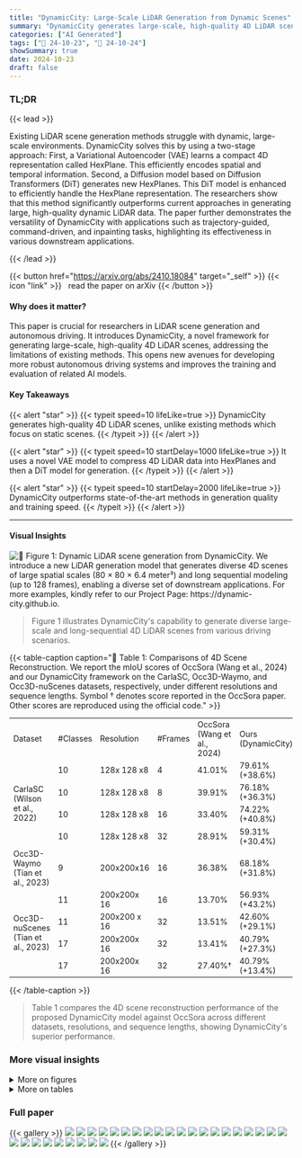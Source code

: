 ```yaml
---
title: "DynamicCity: Large-Scale LiDAR Generation from Dynamic Scenes"
summary: "DynamicCity generates large-scale, high-quality 4D LiDAR scenes capturing dynamic environments, improving autonomous driving system development."
categories: ["AI Generated"]
tags: ["🔖 24-10-23", "🤗 24-10-24"]
showSummary: true
date: 2024-10-23
draft: false
---
```


### TL;DR


{{< lead >}}

Existing LiDAR scene generation methods struggle with dynamic, large-scale environments. DynamicCity solves this by using a two-stage approach:  First, a Variational Autoencoder (VAE) learns a compact 4D representation called HexPlane.  This efficiently encodes spatial and temporal information. Second, a Diffusion model based on Diffusion Transformers (DiT) generates new HexPlanes.  This DiT model is enhanced to efficiently handle the HexPlane representation.  The researchers show that this method significantly outperforms current approaches in generating large, high-quality dynamic LiDAR data.  The paper further demonstrates the versatility of DynamicCity with applications such as trajectory-guided, command-driven, and inpainting tasks, highlighting its effectiveness in various downstream applications.

{{< /lead >}}


{{< button href="https://arxiv.org/abs/2410.18084" target="_self" >}}
{{< icon "link" >}} &nbsp; read the paper on arXiv
{{< /button >}}

#### Why does it matter?
This paper is crucial for researchers in LiDAR scene generation and autonomous driving.  It introduces DynamicCity, a novel framework for generating large-scale, high-quality 4D LiDAR scenes, addressing the limitations of existing methods. This opens new avenues for developing more robust autonomous driving systems and improves the training and evaluation of related AI models.
#### Key Takeaways

{{< alert "star" >}}
{{< typeit speed=10 lifeLike=true >}} DynamicCity generates high-quality 4D LiDAR scenes, unlike existing methods which focus on static scenes. {{< /typeit >}}
{{< /alert >}}

{{< alert "star" >}}
{{< typeit speed=10 startDelay=1000 lifeLike=true >}} It uses a novel VAE model to compress 4D LiDAR data into HexPlanes and then a DiT model for generation. {{< /typeit >}}
{{< /alert >}}

{{< alert "star" >}}
{{< typeit speed=10 startDelay=2000 lifeLike=true >}} DynamicCity outperforms state-of-the-art methods in generation quality and training speed. {{< /typeit >}}
{{< /alert >}}

------
#### Visual Insights



![](figures/figures_1_0.png "🔼 Figure 1: Dynamic LiDAR scene generation from DynamicCity. We introduce a new LiDAR generation model that generates diverse 4D scenes of large spatial scales (80 × 80 × 6.4 meter³) and long sequential modeling (up to 128 frames), enabling a diverse set of downstream applications. For more examples, kindly refer to our Project Page: https://dynamic-city.github.io.")

> Figure 1 illustrates DynamicCity's capability to generate diverse large-scale and long-sequential 4D LiDAR scenes from various driving scenarios.







{{< table-caption caption="🔽 Table 1: Comparisons of 4D Scene Reconstruction. We report the mIoU scores of OccSora (Wang et al., 2024) and our DynamicCity framework on the CarlaSC, Occ3D-Waymo, and Occ3D-nuScenes datasets, respectively, under different resolutions and sequence lengths. Symbol † denotes score reported in the OccSora paper. Other scores are reproduced using the official code." >}}
<br><table id='2' style='font-size:14px'><tr><td>Dataset</td><td>#Classes</td><td>Resolution</td><td>#Frames</td><td>OccSora (Wang et al., 2024)</td><td>Ours (DynamicCity)</td></tr><tr><td rowspan="4">CarlaSC (Wilson et al., 2022)</td><td>10</td><td>128x 128 x8</td><td>4</td><td>41.01%</td><td>79.61% (+38.6%)</td></tr><tr><td>10</td><td>128x 128 x8</td><td>8</td><td>39.91%</td><td>76.18% (+36.3%)</td></tr><tr><td>10</td><td>128x 128 x8</td><td>16</td><td>33.40%</td><td>74.22% (+40.8%)</td></tr><tr><td>10</td><td>128x 128 x8</td><td>32</td><td>28.91%</td><td>59.31% (+30.4%)</td></tr><tr><td>Occ3D-Waymo (Tian et al., 2023)</td><td>9</td><td>200x200x16</td><td>16</td><td>36.38%</td><td>68.18% (+31.8%)</td></tr><tr><td rowspan="4">Occ3D-nuScenes (Tian et al., 2023)</td><td>11</td><td>200x200x 16</td><td>16</td><td>13.70%</td><td>56.93% (+43.2%)</td></tr><tr><td>11</td><td>200x200 x 16</td><td>32</td><td>13.51%</td><td>42.60% (+29.1%)</td></tr><tr><td>17</td><td>200x200x 16</td><td>32</td><td>13.41%</td><td>40.79% (+27.3%)</td></tr><tr><td>17</td><td>200x200x 16</td><td>32</td><td>27.40%†</td><td>40.79% (+13.4%)</td></tr></table>{{< /table-caption >}}

> Table 1 compares the 4D scene reconstruction performance of the proposed DynamicCity model against OccSora across different datasets, resolutions, and sequence lengths, showing DynamicCity's superior performance.



### More visual insights

<details>
<summary>More on figures
</summary>


![](figures/figures_4_0.png "🔼 Figure 2: Pipeline of dynamic LiDAR scene generation. Our DynamicCity framework consists of two key procedures: (a) Encoding HexPlane with an VAE architecture (cf. Sec. 4.1), and (b) 4D Scene Generation with HexPlane DiT (cf. Sec. 4.2).")

> The figure illustrates the two-stage pipeline of DynamicCity for dynamic LiDAR scene generation, including HexPlane encoding with a VAE and HexPlane diffusion with DiT.


![](figures/figures_5_0.png "🔼 Figure 3: VAE for Encoding 4D LIDAR Scenes. We use HexPlane H as the 4D representation. fo and go are convolution-based networks with downsampling and upsampling operations, respectively. h(.) denotes the projection network based on transformer modules.")

> The figure illustrates the VAE architecture used in DynamicCity for encoding 4D LiDAR scenes into compact HexPlane representations.


![](figures/figures_6_0.png "🔼 Figure 2: Pipeline of dynamic LiDAR scene generation. Our DynamicCity framework consists of two key procedures: (a) Encoding HexPlane with an VAE architecture (cf. Sec. 4.1), and (b) 4D Scene Generation with HexPlane DiT (cf. Sec. 4.2).")

> The figure illustrates the two-stage pipeline of DynamicCity for dynamic LiDAR scene generation, showing the VAE for HexPlane encoding and the DiT for HexPlane-based 4D scene generation.


![](figures/figures_6_1.png "🔼 Figure 5: Condition Injection for DiT")

> The figure illustrates how numeric and image conditions are injected into the DiT for conditional generation of HexPlane.


![](figures/figures_8_0.png "🔼 Figure 6: Dynamic Scene Generation Results. We provide unconditional generation scenes from the 1st, 8th, and 16th frames on Occ3D-Waymo (Left) and CarlaSC (Right), respectively. Kindly refer to the Appendix for complete sequential scenes and longer temporal modeling examples.")

> Figure 6 shows example unconditional generation results from DynamicCity on Occ3D-Waymo and CarlaSC datasets, showcasing the model's ability to generate realistic dynamic scenes across different time steps.


![](figures/figures_9_0.png "🔼 Figure 7: Dynamic Scene Generation Applications. We demonstrate the capability of our model on a diverse set of downstream tasks. We show the 1st, 8th, and 16th frames for simplicity. Kindly refer to the Appendix for complete sequential scenes and longer temporal modeling examples.")

> The figure showcases various downstream applications of DynamicCity, including command-driven, layout-conditioned, and trajectory-guided generation, as well as dynamic object inpainting.


![](figures/figures_20_0.png "🔼 Figure 8: Unconditional Dynamic Scene Generation Results. We provide qualitative examples of a total of 16 consectutive frames generated by DynamicCity on the Occ3D-Waymo (Tian et al., 2023) dataset. Best viewed in colors and zoomed-in for additional details.")

> Figure 8 shows 16 consecutive frames of an unconditional dynamic scene generated by DynamicCity on the Occ3D-Waymo dataset, showcasing the model's ability to generate realistic and detailed dynamic scenes.


![](figures/figures_21_0.png "🔼 Figure 8: Unconditional Dynamic Scene Generation Results. We provide qualitative examples of a total of 16 consectutive frames generated by DynamicCity on the Occ3D-Waymo (Tian et al., 2023) dataset. Best viewed in colors and zoomed-in for additional details.")

> Figure 8 shows 16 consecutive frames of an unconditional dynamic scene generated by DynamicCity on the Occ3D-Waymo dataset.


![](figures/figures_22_0.png "🔼 Figure 10: HexPlane-Guided Generation Results. We provide qualitative examples of a total of 64 consectutive frames generated by DynamicCity on the Occ3D-Waymo (Tian et al., 2023) dataset. Best viewed in colors and zoomed-in for additional details.")

> Figure 10 shows 64 consecutive frames generated by DynamicCity, demonstrating the model's ability to generate long, temporally consistent sequences of 4D LiDAR data conditioned on HexPlane.


![](figures/figures_23_0.png "🔼 Figure 1: Dynamic LiDAR scene generation from DynamicCity. We introduce a new LiDAR generation model that generates diverse 4D scenes of large spatial scales (80 × 80 × 6.4 meter³) and long sequential modeling (up to 128 frames), enabling a diverse set of downstream applications. For more examples, kindly refer to our Project Page: https://dynamic-city.github.io.")

> Figure 1 shows example LiDAR scene generation results from the DynamicCity model, highlighting its ability to generate diverse and large-scale 4D scenes.


![](figures/figures_24_0.png "🔼 Figure 12: Command-Guided Scene Generation Results. We provide qualitative examples of a total of 16 consectutive frames generated under the command RIGHT by DynamicCity on the CarlaSC (Wilson et al., 2022) dataset. Best viewed in colors and zoomed-in for additional details.")

> This figure shows qualitative examples of 16 consecutive frames generated by DynamicCity under the command RIGHT, demonstrating the model's ability to control the ego vehicle's motion and the scene's relative motion based on movement trends.


![](figures/figures_25_0.png "🔼 Figure 8: Unconditional Dynamic Scene Generation Results. We provide qualitative examples of a total of 16 consectutive frames generated by DynamicCity on the Occ3D-Waymo (Tian et al., 2023) dataset. Best viewed in colors and zoomed-in for additional details.")

> Figure 8 shows 16 consecutive frames of an unconditonally generated dynamic LiDAR scene from the Occ3D-Waymo dataset showcasing the model's ability to generate realistic and detailed dynamic scenes.


![](figures/figures_26_0.png "🔼 Figure 14: Dynamic Inpainting Results. We provide qualitative examples of a total of 16 consecutive frames generated by DynamicCity on the CarlaSC (Wilson et al., 2022) dataset. Best viewed in colors and zoomed-in for additional details.")

> Figure 14 shows the results of dynamic inpainting on 16 consecutive frames from the CarlaSC dataset, demonstrating the model's ability to seamlessly regenerate masked regions while maintaining consistency with the surrounding scene.


![](figures/figures_27_0.png "🔼 Figure 6: Dynamic Scene Generation Results. We provide unconditional generation scenes from the 1st, 8th, and 16th frames on Occ3D-Waymo (Left) and CarlaSC (Right), respectively. Kindly refer to the Appendix for complete sequential scenes and longer temporal modeling examples.")

> Figure 6 shows the unconditional generation results of DynamicCity on Occ3D-Waymo and CarlaSC datasets, illustrating the model's ability to generate realistic and detailed dynamic scenes.


</details>




<details>
<summary>More on tables
</summary>


{{< table-caption caption="🔽 Table 2: Comparisons of 4D Scene Generation. We report the Inception Score (IS), Fréchet Inception Distance (FID), Kernel Inception Distance (KID), and the Precision (P) and Recall (R) rates of SemCity (Lee et al., 2024), OccSora (Wang et al., 2024), and our DynamicCity framework on the CarlaSC and Occ3D-Waymo datasets, respectively, in both the 2D and 3D spaces." >}}
<br><table id='4' style='font-size:14px'><tr><td rowspan="2">Dataset</td><td rowspan="2">Method</td><td rowspan="2">#Frames</td><td colspan="5">Metric2D</td><td colspan="5">Metric⌀D</td></tr><tr><td>IS ↑</td><td>FID⌀ ↓</td><td>KID2D ↓</td><td>P↑</td><td>R↑</td><td>IS ↑</td><td>FID- ↓</td><td>KID3D↓</td><td>P↑</td><td>R⌀ ↑</td></tr><tr><td rowspan="2">CarlaSC (Wilson et al., 2022)</td><td rowspan="2">OccSora Ours</td><td rowspan="2">16</td><td>2.492</td><td>25.08</td><td>0.013</td><td>0.115</td><td>0.008</td><td>2.257</td><td>1559</td><td>52.72</td><td>0.380</td><td>0.151</td></tr><tr><td>2.498</td><td>10.95</td><td>0.002</td><td>0.238</td><td>0.066</td><td>2.331</td><td>354.2</td><td>19.10</td><td>0.460</td><td>0.170</td></tr><tr><td rowspan="2">Occ3D-Waymo (Tian et al., 2023)</td><td rowspan="2">OccSora Ours</td><td rowspan="2">16</td><td>1.926</td><td>82.43</td><td>0.094</td><td>0.227</td><td>0.014</td><td>3.129</td><td>3140</td><td>12.20</td><td>0.384</td><td>0.001</td></tr><tr><td>1.945</td><td>7.138</td><td>0.003</td><td>0.617</td><td>0.096</td><td>3.206</td><td>1806</td><td>77.71</td><td>0.494</td><td>0.026</td></tr></table>{{< /table-caption >}}

> Table 2 compares the performance of three different methods (SemCity, OccSora, and DynamicCity) on 4D scene generation using Inception Score, Fréchet Inception Distance, Kernel Inception Distance, Precision, and Recall in both 2D and 3D spaces.


{{< table-caption caption="🔽 Table 3: Ablation Study on VAE Network Structures. We report the mIoU scores, training time (second-per-iteration), and training-time memory consumption (VRAM) of different Encoder and Decoder configurations on CarlaSC and Occ3D-Waymo, respectively. Note that 'ESS' denotes 'Expansion & Squeeze'. The best and second-best values are in bold and underlined." >}}
<br><table id='2' style='font-size:16px'><tr><td rowspan="2">Encoder</td><td rowspan="2">Decoder</td><td colspan="3">CarlaSC</td><td colspan="3">Occ3D-Waymo</td></tr><tr><td>mIoU↑</td><td>Time (s)↓</td><td>VRAM (G)↓</td><td>mIoU↑</td><td>Time (s)↓</td><td>VRAM (G)↓</td></tr><tr><td rowspan="2">Average Pooling Average Pooling</td><td>Query</td><td>60.97%</td><td>0.236</td><td>12.46</td><td>49.37%</td><td>1.563</td><td>69.66</td></tr><tr><td>ESS</td><td>68.02%</td><td>0.143</td><td>4.27</td><td>55.72%</td><td>0.758</td><td>20.31</td></tr><tr><td rowspan="2">Projection Projection</td><td>Query</td><td>68.73%</td><td>0.292</td><td>13.59</td><td>61.93%</td><td>2.128</td><td>73.15</td></tr><tr><td>ESS</td><td>74.22%</td><td>0.205</td><td>5.92</td><td>62.57%</td><td>1.316</td><td>25.92</td></tr></table>{{< /table-caption >}}

> The table presents an ablation study comparing different VAE network structures (encoders and decoders, with and without the proposed Expansion & Squeeze Strategy) across two datasets, measuring mIoU scores, training time, and VRAM usage.


{{< table-caption caption="🔽 Table 4: Ablation Study on HexPlane Downsampling (D.S.) Rates. We report the compression ratios (C.R.), mIoU scores, training speed (seconds per iteration), and training-time memory consumption on CarlaSC and Occ3D-Waymo. The best and second-best values are in bold and underlined." >}}
<br><table id='4' style='font-size:14px'><tr><td colspan="4">D.S. Rates</td><td colspan="4">CarlaSC</td><td colspan="4">Occ3D-Waymo</td></tr><tr><td>dT</td><td>dx</td><td>dy</td><td>dz</td><td>C.R.↑</td><td>mIoU↑</td><td>Time (s)↓</td><td>VRAM (G)↓</td><td>C.R.↑</td><td>mIoU↑</td><td>Time (s)↓</td><td>VRAM (G)↓</td></tr><tr><td>1</td><td>1</td><td>1</td><td>1</td><td>5.78%</td><td>84.67%</td><td>1.149</td><td>21.63</td><td colspan="3">Out-of-Memory</td><td>>80</td></tr><tr><td>1</td><td>2</td><td>2</td><td>1</td><td>17.96%</td><td>76.05%</td><td>0.289</td><td>8.49</td><td>38.42%</td><td>63.30%</td><td>1.852</td><td>32.82</td></tr><tr><td>2</td><td>2</td><td>2</td><td>2</td><td>23.14%</td><td>74.22%</td><td>0.205</td><td>5.92</td><td>48.25%</td><td>62.37%</td><td>0.935</td><td>24.9</td></tr><tr><td>2</td><td>4</td><td>4</td><td>2</td><td>71.86%</td><td>65.15%</td><td>0.199</td><td>4.00</td><td>153.69%</td><td>58.13%</td><td>0.877</td><td>22.30</td></tr></table>{{< /table-caption >}}

> Table 4 shows the impact of different downsampling rates on the HexPlane's compression ratio, mIoU score, training speed, and VRAM usage for the VAE model on CarlaSC and Occ3D-Waymo datasets.


{{< table-caption caption="🔽 Table 5: Ablation Study on Organizing HexPlane as Image Tokens. We report the Inception Score (IS), Fréchet Inception Distance (FID), Kernel Inception Distance (KID), and the Precision (P) and Recall (R) rates on CarlaSC. The best values are highlighted in bold." >}}
<br><table id='6' style='font-size:14px'><tr><td rowspan="2">Method</td><td colspan="5">Metric2D</td><td colspan="5">Metric3D</td></tr><tr><td>IS2D ↑</td><td>FID2D ↓</td><td>KID2D ↓</td><td>P↑</td><td>R↑</td><td>IS ⌀ ↑</td><td>FID 3D ↓</td><td>KID3D ↓</td><td>P↑</td><td>R↑</td></tr><tr><td>Direct Unfold</td><td>2.496</td><td>205.0</td><td>0.248</td><td>0.000</td><td>0.000</td><td>2.269</td><td>9110</td><td>723.7</td><td>0.173</td><td>0.043</td></tr><tr><td>Vertical Concatenation</td><td>2.476</td><td>12.79</td><td>0.003</td><td>0.191</td><td>0.042</td><td>2.305</td><td>623.2</td><td>26.67</td><td>0.424</td><td>0.159</td></tr><tr><td>Padded Rollout</td><td>2.498</td><td>10.96</td><td>0.002</td><td>0.238</td><td>0.066</td><td>2.331</td><td>354.2</td><td>19.10</td><td>0.460</td><td>0.170</td></tr></table>{{< /table-caption >}}

> Table 5 presents an ablation study comparing different methods of organizing HexPlanes as image tokens for 4D LiDAR generation, evaluating their performance using Inception Score, Fréchet Inception Distance, Kernel Inception Distance, Precision, and Recall metrics.


{{< table-caption caption="🔽 Table 1: Comparisons of 4D Scene Reconstruction. We report the mIoU scores of OccSora (Wang et al., 2024) and our DynamicCity framework on the CarlaSC, Occ3D-Waymo, and Occ3D-nuScenes datasets, respectively, under different resolutions and sequence lengths. Symbol † denotes score reported in the OccSora paper. Other scores are reproduced using the official code." >}}
<table id='8' style='font-size:16px'><tr><td>Class</td><td>CarlaSC</td><td>Occ3D-Waymo</td><td>Occ3D-nuScenes</td></tr><tr><td>Building</td><td>Building</td><td>Building</td><td>Manmade</td></tr><tr><td>Barrier</td><td>Barrier, Wall, Guardrail</td><td>-</td><td>Barrier</td></tr><tr><td>Other</td><td>Other, Sky, Bridge, Rail track, Static, Dynamic, Water</td><td>General Object</td><td>General Object</td></tr><tr><td>Pedestrian</td><td>Pedestrian</td><td>Pedestrian</td><td>Pedestrian</td></tr><tr><td>Pole</td><td>Pole, Traffic sign, Traffic light</td><td>Sign, Traffic light, Pole, Construction Cone</td><td>Traffic cone</td></tr><tr><td>Road</td><td>Road, Roadlines</td><td>Road</td><td>Drivable surface</td></tr><tr><td>Ground</td><td>Ground, Terrain</td><td>-</td><td>Other flat, Terrain</td></tr><tr><td>Sidewalk</td><td>Sidewalk</td><td>Sidewalk</td><td>Sidewalk</td></tr><tr><td>Vegetation</td><td>Vegetation</td><td>Vegetation, Tree trunk</td><td>Vegetation</td></tr><tr><td>Vehicle</td><td>Vehicle</td><td>Vehicle</td><td>Bus, Car, Construction vehicle, Trailer, Truck</td></tr><tr><td>Bicycle</td><td>-</td><td>Bicyclist, Bicycle, Motorcycle</td><td>Bicycle, Motorcycle</td></tr></table>{{< /table-caption >}}

> Table 1 compares the 4D scene reconstruction performance (mIoU) of DynamicCity against OccSora across three datasets with varying resolutions and sequence lengths.


</details>


### Full paper

{{< gallery >}}
<img src="paper_images/1.png" class="grid-w50 md:grid-w33 xl:grid-w25" />
<img src="paper_images/2.png" class="grid-w50 md:grid-w33 xl:grid-w25" />
<img src="paper_images/3.png" class="grid-w50 md:grid-w33 xl:grid-w25" />
<img src="paper_images/4.png" class="grid-w50 md:grid-w33 xl:grid-w25" />
<img src="paper_images/5.png" class="grid-w50 md:grid-w33 xl:grid-w25" />
<img src="paper_images/6.png" class="grid-w50 md:grid-w33 xl:grid-w25" />
<img src="paper_images/7.png" class="grid-w50 md:grid-w33 xl:grid-w25" />
<img src="paper_images/8.png" class="grid-w50 md:grid-w33 xl:grid-w25" />
<img src="paper_images/9.png" class="grid-w50 md:grid-w33 xl:grid-w25" />
<img src="paper_images/10.png" class="grid-w50 md:grid-w33 xl:grid-w25" />
<img src="paper_images/11.png" class="grid-w50 md:grid-w33 xl:grid-w25" />
<img src="paper_images/12.png" class="grid-w50 md:grid-w33 xl:grid-w25" />
<img src="paper_images/13.png" class="grid-w50 md:grid-w33 xl:grid-w25" />
<img src="paper_images/14.png" class="grid-w50 md:grid-w33 xl:grid-w25" />
<img src="paper_images/15.png" class="grid-w50 md:grid-w33 xl:grid-w25" />
<img src="paper_images/16.png" class="grid-w50 md:grid-w33 xl:grid-w25" />
<img src="paper_images/17.png" class="grid-w50 md:grid-w33 xl:grid-w25" />
<img src="paper_images/18.png" class="grid-w50 md:grid-w33 xl:grid-w25" />
<img src="paper_images/19.png" class="grid-w50 md:grid-w33 xl:grid-w25" />
<img src="paper_images/20.png" class="grid-w50 md:grid-w33 xl:grid-w25" />
<img src="paper_images/21.png" class="grid-w50 md:grid-w33 xl:grid-w25" />
<img src="paper_images/22.png" class="grid-w50 md:grid-w33 xl:grid-w25" />
<img src="paper_images/23.png" class="grid-w50 md:grid-w33 xl:grid-w25" />
<img src="paper_images/24.png" class="grid-w50 md:grid-w33 xl:grid-w25" />
<img src="paper_images/25.png" class="grid-w50 md:grid-w33 xl:grid-w25" />
<img src="paper_images/26.png" class="grid-w50 md:grid-w33 xl:grid-w25" />
<img src="paper_images/27.png" class="grid-w50 md:grid-w33 xl:grid-w25" />
<img src="paper_images/28.png" class="grid-w50 md:grid-w33 xl:grid-w25" />
<img src="paper_images/29.png" class="grid-w50 md:grid-w33 xl:grid-w25" />
{{< /gallery >}}